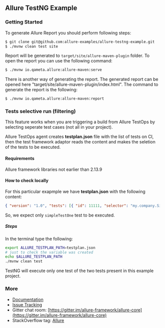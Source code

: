 
## Allure TestNG Example

### Getting Started

To generate Allure Report you should perform following steps:

```bash
$ git clone git@github.com:allure-examples/allure-testng-example.git
$ ./mvnw clean test site
```

Report will be generated to `target/site/allure-maven-plugin` folder. To open the report you can use the following command:

```bash
$ ./mvnw io.qameta.allure:allure-maven:serve
```

There is another way of generating the report. The generated report can be opened here "target/site/allure-maven-plugin/index.html". The command to generate the report is the following:

```bash
$ ./mvnw io.qameta.allure:allure-maven:report
```

### Tests selective run (filtering)

This feature works when you are triggering a build from Allure TestOps by selecting seperate test cases (not all in your project).

Allure TestOps agent creates **testplan.json** file  with the list of tests on CI, then the test framework adaptor reads the content and makes the seletion of the tests to be executed.

#### Requirements

Allure framework libraries not earlier than 2.13.9

#### How to check locally

For this particular exapmple we have **testplan.json** with the following content:

```JSON
{ "version": "1.0", "tests": [{ "id": 11111, "selector": "my.company.SimpleTest.simpleTestOne" }] }
```
So, we expect only `simpleTestOne` test to be executed.

##### Steps

In the terminal type the following:
```bash
export ALLURE_TESTPLAN_PATH=testplan.json
# just to check the variable was created 
echo $ALLURE_TESTPLAN_PATH
./mvnw clean test
```

TestNG will execute only one test of the two tests present in this example project.



### More

* [Documentation](https://docs.qameta.io/allure/2.0/)
* [Issue Tracking](https://github.com/allure-framework/allure2/issues?labels=&milestone=&page=1&state=open)
* Gitter chat room: [https://gitter.im/allure-framework/allure-core](https://gitter.im/allure-framework/allure-core)
* StackOverflow tag: [Allure](http://stackoverflow.com/questions/tagged/allure)


